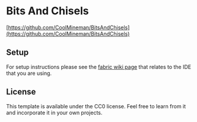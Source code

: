 # Bits And Chisels

[https://github.com/CoolMineman/BitsAndChisels](https://github.com/CoolMineman/BitsAndChisels)

## Setup

For setup instructions please see the [fabric wiki page](https://fabricmc.net/wiki/tutorial:setup) that relates to the IDE that you are using.

## License

This template is available under the CC0 license. Feel free to learn from it and incorporate it in your own projects.
